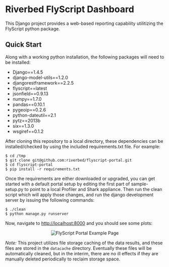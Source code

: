 Riverbed FlyScript Dashboard
============================

This Django project provides a web-based reporting capability utilitizing the
FlyScript python package.

Quick Start
-----------

Along with a working python installation, the following packages will need to
be installed:

- Django==1.4.5
- django-model-utils==1.2.0
- djangorestframework==2.2.5
- flyscript==latest
- jsonfield==0.9.13
- numpy==1.7.0
- pandas==0.10.1
- pygeoip==0.2.6
- python-dateutil==2.1
- pytz==2013b
- six==1.3.0
- wsgiref==0.1.2

After cloning this repository to a local directory, these dependencies can be
installed/checked by using the included requirements.txt file.  For example:

    $ cd /tmp
    $ git clone git@github.com:riverbed/flyscript-portal.git
    $ cd flyscript-portal
    $ pip install -r requirements.txt

Once the requirements are either downloaded or upgraded, you can get started
with a default portal setup by editing the first part of sample-setup.py to
point to a local Profiler and Shark appliance.  Then run the clean script which
will apply those changes, and run the django development server by issuing the
following commands:

    $ ./clean
    $ python manage.py runserver

Now, navigate to [http://localhost:8000](http://localhost:8000) and you should
see some plots: 
<p align="center">
<img src="https://splash.riverbed.com/servlet/JiveServlet/showImage/102-1751-1-2059/Screen+Shot+2013-04-01+at+12.32.15+AM.png?raw=true" alt="FlyScript Portal Example Page" />
</p>

*Note:*
This project utilizes file storage caching of the data results, and these files are
stored in the `datacache` directory.  Eventually these files will be automatically
cleaned, but in the interim, there are no ill effects if they are manually deleted
periodically to reclaim storage space.
